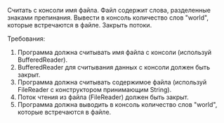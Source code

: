 Считать с консоли имя файла.
Файл содержит слова, разделенные знаками препинания.
Вывести в консоль количество слов &quot;world&quot;, которые встречаются в файле.
Закрыть потоки.


Требования:
1.	Программа должна считывать имя файла с консоли (используй BufferedReader).
2.	BufferedReader для считывания данных с консоли должен быть закрыт.
3.	Программа должна считывать содержимое файла (используй FileReader c конструктором принимающим String).
4.	Поток чтения из файла (FileReader) должен быть закрыт.
5.	Программа должна выводить в консоль количество слов &quot;world&quot;, которые встречаются в файле.
